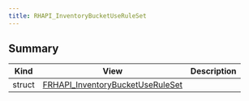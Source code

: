 ```yaml
---
title: RHAPI_InventoryBucketUseRuleSet
---
```


## Summary
| Kind | View | Description |
|------|------|-------------|
|struct|[FRHAPI_InventoryBucketUseRuleSet](/unreal-plugins/all/structfrhapi__inventorybucketuseruleset/#structFRHAPI__InventoryBucketUseRuleSet)||
